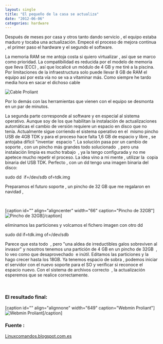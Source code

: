 ```yaml
---
layout: single
title: "El pequeño de la casa se actualiza"
date: "2012-06-06"
categories: hardware
---
```


Después de meses por casa y otros tanto dando servicio , el equipo estaba maduro y tocaba una actualización. Empecé el proceso de mejora continua , el primer paso el hardware y el segundo el software.

La memoria RAM se me antoja costa si quiero virtualizar , así que se marco como prioridad. La compatibilidad es reducida por el modelo de memoria que lleva (ECC) , así que localicé un módulo de 4 GB y me tiré a la piscina.  Por limitaciones de la infraestructura solo puede llevar 8 GB de RAM el equipo así por esta vía no se va a vitaminar más. Como siempre he tardo media hora en sacar el dichoso cable

![](images/cable_proliant.jpg "Cable Proliant")

Por lo demás con las herramientas que vienen con el equipo se desmonta en un par de minutos.

La segunda parte corresponde al software y en especial al sistema operativo. Aunque soy de los que habilitan la instalación de actualizaciones automáticas el cambio de versión requiere un espacio en disco que no tenía. Actualmente sigue corriendo el sistema operativo en el  mismo pincho USB de 4GB TDK y para el proceso hace falta 1,6 GB de espacio y libre , se antojaba difícil "inventar  espacio ". La solución pasa por un cambio de soporte , con un pincho más grandes todo solucionado  , pero una instalación limpia es mucho trabajo  , ya la tengo configurada y no me apetece mucho repetir el proceso. La idea vino a mi mente , utilizar la  copia binaria del USB TDK. Perfecto , con un dd tengo una imagen binaria del disco:

sudo dd  if=/dev/sdb of=tdk.img

Preparamos el futuro soporte , un pincho de 32 GB que me regalaron en navidad ,

 

\[caption id="" align="aligncenter" width="66" caption="Pincho de 32GB"\]![Pincho de 32GB](images/pincho_32gb.jpg "Pincho de 32GB")\[/caption\]

eliminamos las particiones y volcamos el fichero imagen con otro dd

sudo dd if=tdk.img of=/dev/sdb

Parece que esta todo  , pero "una aldea de irreductibles galos sobreviven al invasor" y nosotros tenemos una partición de 4 GB en un pincho de 32GB  , lo veo como que desaprovechado  e inútil. Editamos las particiones y la hago crecer hasta los 18GB. Ya tenemos espacio de sobra , podemos iniciar el servidor con el nuevo soporte para el SO y verificar si reconoce el espacio nuevo. Con el sistema de archivos correcto  , la actualización esperemos que se realice correctamente.

 

### El resultado final:

\[caption id="" align="alignnone" width="649" caption="Webmin Proliant"\]![Webmin Proliant](images/webmin_Proliant.png "Webmin Proliant")\[/caption\]

### Fuente :

[Linuxcomandos.blogspot.com.es](https://linuxcomandos.blogspot.com.es/2008/02/comando-dd.html "linuxcomandos.blogspot.com.es")
